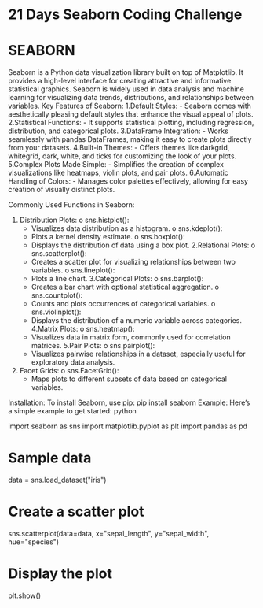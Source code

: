 # 21 Days Seaborn Coding Challenge

# SEABORN
Seaborn is a Python data visualization library built on top of Matplotlib. It provides a high-level interface for creating attractive and informative statistical graphics. Seaborn is widely used in data analysis and machine learning for visualizing data trends, distributions, and relationships between variables.
Key Features of Seaborn:
  1.Default Styles: 
    - Seaborn comes with aesthetically pleasing default styles that enhance the visual appeal of plots.
  2.Statistical Functions: 
    - It supports statistical plotting, including regression, distribution, and categorical plots.
  3.DataFrame Integration: 
    - Works seamlessly with pandas DataFrames, making it easy to create plots directly from your datasets.
  4.Built-in Themes: 
    - Offers themes like darkgrid, whitegrid, dark, white, and ticks for customizing the look of your plots.
  5.Complex Plots Made Simple: 
    - Simplifies the creation of complex visualizations like heatmaps, violin plots, and pair plots.
  6.Automatic Handling of Colors: 
    - Manages color palettes effectively, allowing for easy creation of visually distinct plots.
    
Commonly Used Functions in Seaborn:
1. Distribution Plots:
  o	sns.histplot():
    - Visualizes data distribution as a histogram.
  o	sns.kdeplot():
    - Plots a kernel density estimate.
  o	sns.boxplot():
    - Displays the distribution of data using a box plot.
2.Relational Plots:
  o	sns.scatterplot():
    - Creates a scatter plot for visualizing relationships between two variables.
  o	sns.lineplot():
    - Plots a line chart.
3.Categorical Plots:
  o	sns.barplot():
    - Creates a bar chart with optional statistical aggregation.
  o	sns.countplot():
    - Counts and plots occurrences of categorical variables.
  o	sns.violinplot():
    - Displays the distribution of a numeric variable across categories.
4.Matrix Plots:
  o	sns.heatmap():
    - Visualizes data in matrix form, commonly used for correlation matrices.
5.Pair Plots:
  o	sns.pairplot():
    - Visualizes pairwise relationships in a dataset, especially useful for exploratory data analysis.
6.	Facet Grids:
  o	sns.FacetGrid():
    - Maps plots to different subsets of data based on categorical variables.
      
Installation:
  To install Seaborn, use pip:
  pip install seaborn
  Example:
  Here’s a simple example to get started:
  python

  import seaborn as sns
  import matplotlib.pyplot as plt
  import pandas as pd

  # Sample data
  data = sns.load_dataset("iris")

  # Create a scatter plot
  sns.scatterplot(data=data, x="sepal_length", y="sepal_width", hue="species")

  # Display the plot
  plt.show()

